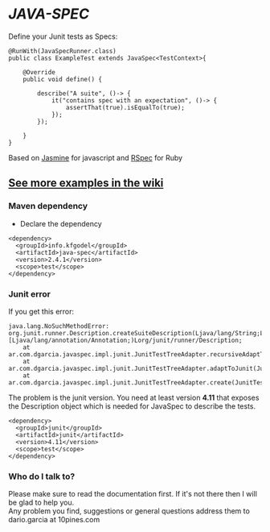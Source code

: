 # *JAVA-SPEC* #

Define your Junit tests as Specs:  

```
@RunWith(JavaSpecRunner.class)
public class ExampleTest extends JavaSpec<TestContext>{

    @Override
    public void define() {
    	
        describe("A suite", ()-> {
            it("contains spec with an expectation", ()-> {
                assertThat(true).isEqualTo(true);
            });
        });
        
    }
}
```
Based on [Jasmine](http://jasmine.github.io/) for javascript and [RSpec](http://rspec.info/) for Ruby  

## **[See more examples in the wiki](https://github.com/kfgodel/java-spec/wiki)**


### Maven dependency ###

* Declare the dependency
```
<dependency>
  <groupId>info.kfgodel</groupId>
  <artifactId>java-spec</artifactId>
  <version>2.4.1</version>
  <scope>test</scope>
</dependency>
```

### Junit error
If you get this error:
```
java.lang.NoSuchMethodError: org.junit.runner.Description.createSuiteDescription(Ljava/lang/String;Ljava/io/Serializable;[Ljava/lang/annotation/Annotation;)Lorg/junit/runner/Description;
    at ar.com.dgarcia.javaspec.impl.junit.JunitTestTreeAdapter.recursiveAdaptToJunit(JunitTestTreeAdapter.java:48)
    at ar.com.dgarcia.javaspec.impl.junit.JunitTestTreeAdapter.adaptToJunit(JunitTestTreeAdapter.java:39)
    at ar.com.dgarcia.javaspec.impl.junit.JunitTestTreeAdapter.create(JunitTestTreeAdapter.java:27)
```
The problem is the junit version. You need at least version **4.11** that exposes the Description object which is needed for JavaSpec to describe the tests.  

```
<dependency>
  <groupId>junit</groupId>
  <artifactId>junit</artifactId>
  <version>4.11</version>
  <scope>test</scope>
</dependency>
```


### Who do I talk to? ###

Please make sure to read the documentation first. If it's not there then I will be glad to help you.  
Any problem you find, suggestions or general questions address them to dario.garcia at 10pines.com
